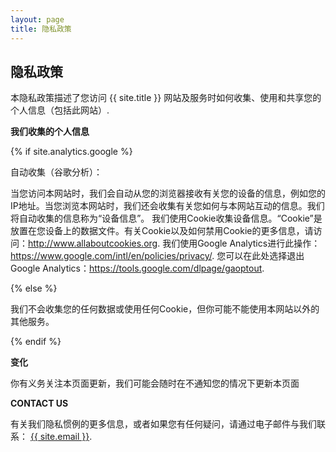 ```yaml
---
layout: page
title: 隐私政策
---
```

<div class="col-lg-12 text-center">
	<h2 class="section-heading text-uppercase">隐私政策</h2>
</div>

本隐私政策描述了您访问 {{ site.title }} 网站及服务时如何收集、使用和共享您的个人信息（包括此网站）.

**我们收集的个人信息**

{% if site.analytics.google %}

自动收集（谷歌分析）：

当您访问本网站时，我们会自动从您的浏览器接收有关您的设备的信息，例如您的IP地址。当您浏览本网站时，我们还会收集有关您如何与本网站互动的信息。我们将自动收集的信息称为“设备信息”。
我们使用Cookie收集设备信息。“Cookie”是放置在您设备上的数据文件。有关Cookie以及如何禁用Cookie的更多信息，请访问：http://www.allaboutcookies.org.
我们使用Google Analytics进行此操作：<https://www.google.com/intl/en/policies/privacy/>.
您可以在此处选择退出Google Analytics：<https://tools.google.com/dlpage/gaoptout>.

{% else %}

我们不会收集您的任何数据或使用任何Cookie，但你可能不能使用本网站以外的其他服务。

{% endif %}

**变化**

你有义务关注本页面更新，我们可能会随时在不通知您的情况下更新本页面

**CONTACT US**

有关我们隐私惯例的更多信息，或者如果您有任何疑问，请通过电子邮件与我们联系： <a href="mailto:{{ site.email }}">{{ site.email }}</a>.
